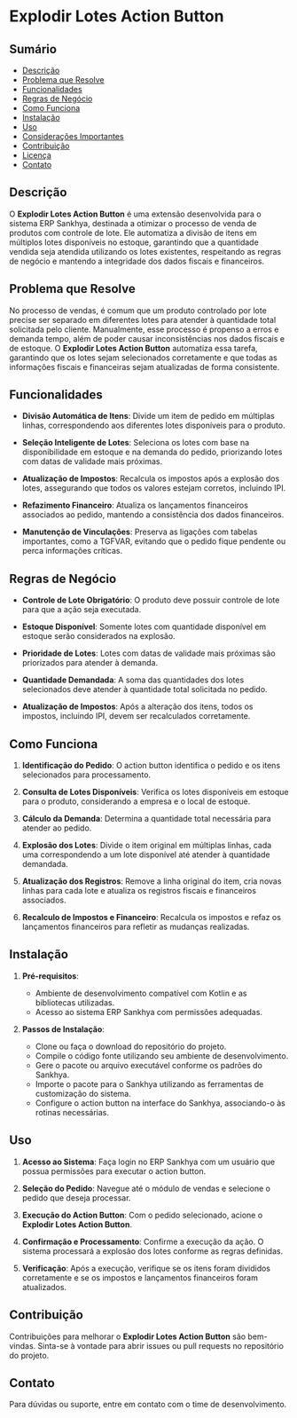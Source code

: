 # Explodir Lotes Action Button

## Sumário

- [Descrição](#descrição)
- [Problema que Resolve](#problema-que-resolve)
- [Funcionalidades](#funcionalidades)
- [Regras de Negócio](#regras-de-negócio)
- [Como Funciona](#como-funciona)
- [Instalação](#instalação)
- [Uso](#uso)
- [Considerações Importantes](#considerações-importantes)
- [Contribuição](#contribuição)
- [Licença](#licença)
- [Contato](#contato)

## Descrição

O **Explodir Lotes Action Button** é uma extensão desenvolvida para o sistema ERP Sankhya, destinada a otimizar o processo de venda de produtos com controle de lote. Ele automatiza a divisão de itens em múltiplos lotes disponíveis no estoque, garantindo que a quantidade vendida seja atendida utilizando os lotes existentes, respeitando as regras de negócio e mantendo a integridade dos dados fiscais e financeiros.

## Problema que Resolve

No processo de vendas, é comum que um produto controlado por lote precise ser separado em diferentes lotes para atender à quantidade total solicitada pelo cliente. Manualmente, esse processo é propenso a erros e demanda tempo, além de poder causar inconsistências nos dados fiscais e de estoque. O **Explodir Lotes Action Button** automatiza essa tarefa, garantindo que os lotes sejam selecionados corretamente e que todas as informações fiscais e financeiras sejam atualizadas de forma consistente.

## Funcionalidades

- **Divisão Automática de Itens**: Divide um item de pedido em múltiplas linhas, correspondendo aos diferentes lotes disponíveis para o produto.

- **Seleção Inteligente de Lotes**: Seleciona os lotes com base na disponibilidade em estoque e na demanda do pedido, priorizando lotes com datas de validade mais próximas.

- **Atualização de Impostos**: Recalcula os impostos após a explosão dos lotes, assegurando que todos os valores estejam corretos, incluindo IPI.

- **Refazimento Financeiro**: Atualiza os lançamentos financeiros associados ao pedido, mantendo a consistência dos dados financeiros.

- **Manutenção de Vinculações**: Preserva as ligações com tabelas importantes, como a TGFVAR, evitando que o pedido fique pendente ou perca informações críticas.

## Regras de Negócio

- **Controle de Lote Obrigatório**: O produto deve possuir controle de lote para que a ação seja executada.

- **Estoque Disponível**: Somente lotes com quantidade disponível em estoque serão considerados na explosão.

- **Prioridade de Lotes**: Lotes com datas de validade mais próximas são priorizados para atender à demanda.

- **Quantidade Demandada**: A soma das quantidades dos lotes selecionados deve atender à quantidade total solicitada no pedido.

- **Atualização de Impostos**: Após a alteração dos itens, todos os impostos, incluindo IPI, devem ser recalculados corretamente.

## Como Funciona

1. **Identificação do Pedido**: O action button identifica o pedido e os itens selecionados para processamento.

2. **Consulta de Lotes Disponíveis**: Verifica os lotes disponíveis em estoque para o produto, considerando a empresa e o local de estoque.

3. **Cálculo da Demanda**: Determina a quantidade total necessária para atender ao pedido.

4. **Explosão dos Lotes**: Divide o item original em múltiplas linhas, cada uma correspondendo a um lote disponível até atender à quantidade demandada.

5. **Atualização dos Registros**: Remove a linha original do item, cria novas linhas para cada lote e atualiza os registros fiscais e financeiros associados.

6. **Recalculo de Impostos e Financeiro**: Recalcula os impostos e refaz os lançamentos financeiros para refletir as mudanças realizadas.

## Instalação

1. **Pré-requisitos**:
    - Ambiente de desenvolvimento compatível com Kotlin e as bibliotecas utilizadas.
    - Acesso ao sistema ERP Sankhya com permissões adequadas.

2. **Passos de Instalação**:
    - Clone ou faça o download do repositório do projeto.
    - Compile o código fonte utilizando seu ambiente de desenvolvimento.
    - Gere o pacote ou arquivo executável conforme os padrões do Sankhya.
    - Importe o pacote para o Sankhya utilizando as ferramentas de customização do sistema.
    - Configure o action button na interface do Sankhya, associando-o às rotinas necessárias.

## Uso

1. **Acesso ao Sistema**: Faça login no ERP Sankhya com um usuário que possua permissões para executar o action button.

2. **Seleção do Pedido**: Navegue até o módulo de vendas e selecione o pedido que deseja processar.

3. **Execução do Action Button**: Com o pedido selecionado, acione o **Explodir Lotes Action Button**.

4. **Confirmação e Processamento**: Confirme a execução da ação. O sistema processará a explosão dos lotes conforme as regras definidas.

5. **Verificação**: Após a execução, verifique se os itens foram divididos corretamente e se os impostos e lançamentos financeiros foram atualizados.

## Contribuição

Contribuições para melhorar o **Explodir Lotes Action Button** são bem-vindas. Sinta-se à vontade para abrir issues ou pull requests no repositório do projeto.

## Contato

Para dúvidas ou suporte, entre em contato com o time de desenvolvimento.
